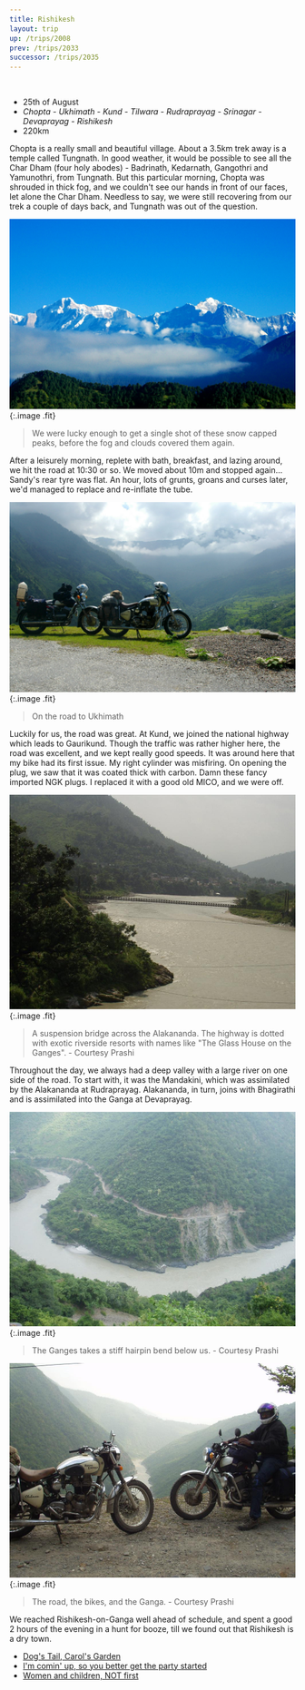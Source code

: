 ```yaml
---
title: Rishikesh
layout: trip
up: /trips/2008
prev: /trips/2033
successor: /trips/2035
---
```


&nbsp;

- 25th of August
- _Chopta - Ukhimath - Kund - Tilwara - Rudraprayag -               Srinagar - Devaprayag - Rishikesh_
- 220km


Chopta is a really small and beautiful village. About a 3.5km             trek away is a temple called Tungnath. In good weather, it would             be possible to see all the Char Dham (four holy abodes) -             Badrinath, Kedarnath, Gangothri and Yamunothri, from Tungnath.             But this particular morning, Chopta was shrouded in thick fog,             and we couldn't see our hands in front of our faces, let alone             the Char Dham. Needless to say, we were still recovering from             our trek a couple of days back, and Tungnath was out of the             question.

![DSC_0216.JPG](/images/photos/DSC_0216.JPG 'DSC_0216.JPG'){:.image .fit}

>  We were lucky enough to get a single shot of             these snow capped peaks, before the fog and clouds covered them             again. 

After a leisurely morning, replete with bath, breakfast, and             lazing around, we hit the road at 10:30 or so. We moved about             10m and stopped again... Sandy's rear tyre was flat. An hour,             lots of grunts, groans and curses later, we'd managed to replace             and re-inflate the tube.

![DSC_0219.JPG](/images/photos/DSC_0219.JPG 'DSC_0219.JPG'){:.image .fit}

>  On the road to Ukhimath 

Luckily for us, the road was great. At Kund, we joined the             national highway which leads to Gaurikund. Though the traffic             was rather higher here, the road was excellent, and we kept             really good speeds. It was around here that my bike had its             first issue. My right cylinder was misfiring. On opening the             plug, we saw that it was coated thick with carbon. Damn these             fancy imported NGK plugs. I replaced it with a good old MICO,             and we were off.

![P1010134.JPG](/images/photos/P1010134.JPG 'P1010134.JPG'){:.image .fit}

>  A suspension bridge across the Alakananda. The             highway is dotted with exotic riverside resorts with names like             &quot;The Glass House on the Ganges&quot;. - Courtesy Prashi 

Throughout the day, we always had a deep valley with a large             river on one side of the road. To start with, it was the             Mandakini, which was assimilated by the Alakananda at             Rudraprayag. Alakananda, in turn, joins with Bhagirathi and is             assimilated into the Ganga at Devaprayag.

![P1010137.JPG](/images/photos/P1010137.JPG 'P1010137.JPG'){:.image .fit}

>  The Ganges takes a stiff hairpin bend below us.             - Courtesy Prashi 

![P1010138.JPG](/images/photos/P1010138.JPG 'P1010138.JPG'){:.image .fit}

>  The road, the bikes, and the Ganga. - Courtesy             Prashi 

We reached Rishikesh-on-Ganga well ahead of schedule, and             spent a good 2 hours of the evening in a hunt for booze, till we             found out that Rishikesh is a dry town.


* [Dog's Tail, Carol's Garden](/trips/2035)
* [I'm comin' up, so you better get the party started](/trips/2036)
* [Women and children, NOT first](/trips/2037)

